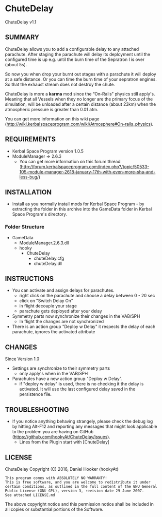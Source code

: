 ChuteDelay
==========

ChuteDelay v1.1

## SUMMARY

ChuteDelay allows you to add a configurable delay to any attached parachute. After staging the parachute will delay its deployment until the configured time is up e.g. until the burn time of the Sepratron I is over (about 5s).

So now you when drop your burnt out stages with a parachute it will deploy at a safe distance. Or you can time the burn time of your  sepratron engines. So that the exhaust stream does not destroy the chute.

ChuteDelay is more a **karma** mod since the “On-Rails” physics still apply's. Meaning that all Vessels when they no longer are the primary focus of the simulation, will be unloaded after a certain distance (about 23km) when the atmospheric pressure is greater than 0.01 atm.

You can get more information on this wiki page (http://wiki.kerbalspaceprogram.com/wiki/Atmosphere#On-rails_physics).

## REQUIREMENTS

* Kerbal Space Program version 1.0.5
* ModuleManager => 2.6.3
	* You can get more information on this forum thread (http://forum.kerbalspaceprogram.com/index.php?/topic/50533-105-module-manager-2618-january-17th-with-even-more-sha-and-less-bug/)

## INSTALLATION

* Install as you normally install mods for Kerbal Space Program - by extracting the folder in this archive into the GameData folder in Kerbal Space Program's directory.

### Folder Structure

* GameData
	* ModuleManager.2.6.3.dll
	* hooky
		* ChuteDelay
			* chuteDelay.cfg
			* chuteDelay.dll

## INSTRUCTIONS

* You can activate and assign delays for parachutes.
	* right click on the parachute and choose a delay between 0 - 20 sec
	* click on "Switch Delay On"
	* in flight decouple your stage
	* parachute gets deployed after your delay
* Symmetry parts now synchronize their changes in the VAB/SPH
	* In flight the changes are not synchronized
* There is an action group "Deploy w Delay" it respects the delay of each parachute, ignores the activated attribute

## CHANGES

Since Version 1.0
* Settings are synchronize to their symmetry parts
	* only apply's when in the VAB/SPH
* Parachutes have a new action group "Deploy w Delay".
	* if "deploy w delay" is used, there is no checking it the delay is activated. It will use the last configured delay saved in the persistence file.

## TROUBLESHOOTING

* If you notice anything behaving strangely, please check the debug log by hitting Alt-F12 and reporting any messages that might look applicable to the problem you are having on GitHub (https://github.com/hookyAt/ChuteDelay/issues).
	* Lines from the Plugin start with [ChuteDelay]

## LICENSE

ChuteDelay Copyright (C) 2016, Daniel Hooker (hookyAt)

	This program comes with ABSOLUTELY NO WARRANTY!
	This is free software, and you are welcome to redistribute it under certain conditions, as outlined in the full content of the GNU General Public License (GNU GPL), version 3, revision date 29 June 2007.
    See attached LICENSE.md

The above copyright notice and this permission notice shall be included in all copies or substantial portions of the Software. 
